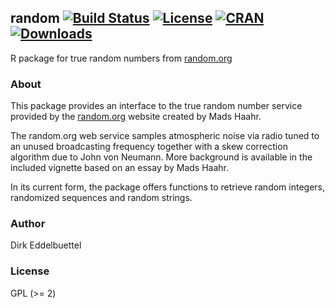 
## random [![Build Status](https://travis-ci.org/eddelbuettel/random.svg)](https://travis-ci.org/eddelbuettel/random) [![License](http://img.shields.io/badge/license-GPL%20%28%3E=%202%29-brightgreen.svg?style=flat)](http://www.gnu.org/licenses/gpl-2.0.html) [![CRAN](http://www.r-pkg.org/badges/version/random)](https://cran.r-project.org/package=random) [![Downloads](http://cranlogs.r-pkg.org/badges/random?color=brightgreen)](http://www.r-pkg.org/pkg/random)


R package for true random numbers from [random.org](https://www.random.org)

### About

This package provides an interface to the true random number service provided
by the [random.org](https://random.org) website created by Mads Haahr.

The random.org web service samples atmospheric noise via radio 
tuned to an unused broadcasting frequency together with a skew
correction algorithm due to John von Neumann.  More background is
available in the included vignette based on an essay by Mads Haahr. 

In its current form, the package offers functions to retrieve 
random integers, randomized sequences and random strings. 

### Author

Dirk Eddelbuettel

### License

GPL (>= 2)
